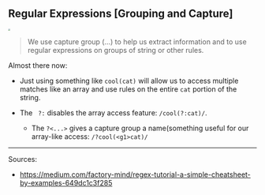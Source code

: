 <!--title="Regular Expressions [Grouping and Capture]"-->

## Regular Expressions [Grouping and Capture]

<img src="https://gifimage.net/wp-content/uploads/2017/10/capture-gif-7.gif" style="zoom:25%;" />

> We use capture group (...) to help us extract information and to use regular expressions on groups of string or other rules. 

Almost there now:

* Just using something like `cool(cat)` will allow us to access multiple matches like an array and use rules on the entire `cat` portion of the string.
  
* The ` ?:` disables the array access feature: `/cool(?:cat)/`.
  * The  `?<...>` gives a capture group a name(something useful for our array-like access: `/?cool(<g1>cat)/`
  
  
  

***

Sources:

* https://medium.com/factory-mind/regex-tutorial-a-simple-cheatsheet-by-examples-649dc1c3f285
